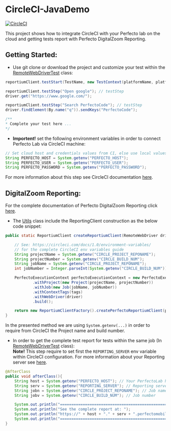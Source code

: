 # CircleCI-JavaDemo

[![CircleCI](https://circleci.com/gh/PerfectoCode/CircleCI-JavaDemo.svg?style=svg)](https://circleci.com/gh/PerfectoCode/CircleCI-JavaDemo)

This project shows how to integrate CircleCI with your Perfecto lab on the cloud and getting tests report with Perfecto DigitalZoom Reporting.

## Getting Started:
- Use git clone or download the project and customize your test within the [RemoteWebDriverTest](src/test/java/RemoteWebDriverTest.java) class:
 ```Java
reportiumClient.testStart(TestName, new TestContext(platformName, platformVersion, browserName));

reportiumClient.testStep("Open google"); // testStep
driver.get("https://www.google.com/");

reportiumClient.testStep("Search PerfectoCode"); // testStep
driver.findElement(By.name("q")).sendKeys("PerfectoCode");

/**
 * Complete your test here ...
 */
```

- **Importent!** set the following environment variables in order to connect Perfecto Lab via CircleCI machine:
 ```Java
 // Set cloud host and credentials values from CI, else use local values
 String PERFECTO_HOST = System.getenv("PERFECTO_HOST");
 String PERFECTO_USER = System.getenv("PERFECTO_USER");
 String PERFECTO_PASSWORD = System.getenv("PERFECTO_PASSWORD");
 ```
For more information about this step see CircleCI documentation [here](https://circleci.com/docs/1.0/environment-variables/#custom).
## DigitalZoom Reporting:
For the complete documentation of Perfecto DigitalZoom Reporting click [here](http://developers.perfectomobile.com/display/PD/Reporting).

- The [Utils](src/test/java/Utils.java) class include the ReportingClient construction as the below code snippet:
```Java
public static ReportiumClient createReportiumClient(RemoteWebDriver driver, String ... tags ){

    // See: https://circleci.com/docs/1.0/environment-variables/
    // for the complete CircleCI env variables guide
    String projectName = System.getenv("CIRCLE_PROJECT_REPONAME");
    String projectNumber = System.getenv("CIRCLE_BUILD_NUM");
    String jobName = System.getenv("CIRCLE_PROJECT_REPONAME");
    int jobNumber = Integer.parseInt(System.getenv("CIRCLE_BUILD_NUM"));

    PerfectoExecutionContext perfectoExecutionContext = new PerfectoExecutionContext.PerfectoExecutionContextBuilder()
            .withProject(new Project(projectName, projectNumber))
            .withJob(new Job(jobName, jobNumber))
            .withContextTags(tags)
            .withWebDriver(driver)
            .build();

    return new ReportiumClientFactory().createPerfectoReportiumClient(perfectoExecutionContext);
}
```
In the presented method we are using `System.getenv(...)` in order to require from CircleCI the Project name and build number.<br/>

- In order to get the complete test report for tests within the same job (In [RemoteWebDriverTest](src/test/java/RemoteWebDriverTest.java) class):
 <br/>**Note!** This step require to set first the `REPORTING_SERVER` env variable within CircleCI configuration.
 For more information about your Reporting server see [here](http://developers.perfectomobile.com/display/PD/Reporting#Reporting-ReportingserverAccessingthereports).
```Java
@AfterClass
public void afterClass(){
    String host = System.getenv("PERFECTO_HOST"); // Your PerfectoLab host
    String serv = System.getenv("REPORTING_SERVER"); // Reporting server
    String jobn = System.getenv("CIRCLE_PROJECT_REPONAME"); // Job name
    String jobv = System.getenv("CIRCLE_BUILD_NUM"); // Job number

    System.out.println("=================================================================");
    System.out.println("See the complete report at: ");
    System.out.println("https://" + host + "." + serv + ".perfectomobile.com/?jobName[0]=" + jobn + "&jobNumber[0]=" + jobv);
    System.out.println("=================================================================");
}
```



